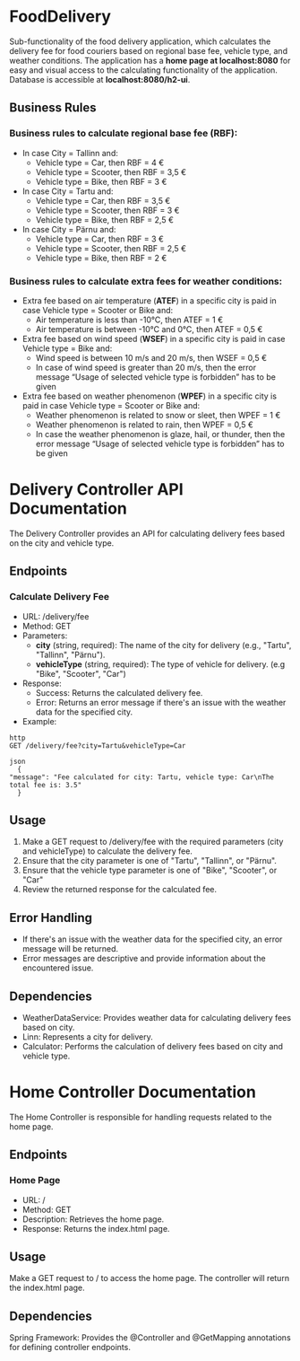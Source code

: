 # FoodDelivery
Sub-functionality of the food delivery application, which
calculates the delivery fee for food couriers based on regional base fee, vehicle type, and weather
conditions. The application has a **home page at localhost:8080** for easy and visual access to the calculating
functionality of the application. Database is accessible at **localhost:8080/h2-ui**.

## Business Rules
### Business rules to calculate regional base fee (RBF):
* In case City = Tallinn and:
  * Vehicle type = Car, then RBF = 4 €
  * Vehicle type = Scooter, then RBF = 3,5 €
  * Vehicle type = Bike, then RBF = 3 €
* In case City = Tartu and:
  * Vehicle type = Car, then RBF = 3,5 €
  * Vehicle type = Scooter, then RBF = 3 €
  * Vehicle type = Bike, then RBF = 2,5 €
* In case City = Pärnu and:
  * Vehicle type = Car, then RBF = 3 €
  * Vehicle type = Scooter, then RBF = 2,5 €
  * Vehicle type = Bike, then RBF = 2 €
### Business rules to calculate extra fees for weather conditions:
* Extra fee based on air temperature (**ATEF**) in a specific city is paid in case Vehicle type =
  Scooter or Bike and:
  * Air temperature is less than -10°C, then ATEF = 1 €
  * Air temperature is between -10°C and 0°C, then ATEF = 0,5 € 
* Extra fee based on wind speed (**WSEF**) in a specific city is paid in case Vehicle type = Bike
  and:
  * Wind speed is between 10 m/s and 20 m/s, then WSEF = 0,5 €
  * In case of wind speed is greater than 20 m/s, then the error message “Usage of selected vehicle
  type is forbidden” has to be given
* Extra fee based on weather phenomenon (**WPEF**) in a specific city is paid in case Vehicle
  type = Scooter or Bike and:
  * Weather phenomenon is related to snow or sleet, then WPEF = 1 €
  * Weather phenomenon is related to rain, then WPEF = 0,5 €
  * In case the weather phenomenon is glaze, hail, or thunder, then the error message “Usage of
  selected vehicle type is forbidden” has to be given


# Delivery Controller API Documentation
The Delivery Controller provides an API for calculating delivery fees based on the city and vehicle type.  

## Endpoints
### Calculate Delivery Fee
* URL: /delivery/fee
* Method: GET
* Parameters:
  * **city** (string, required): The name of the city for delivery (e.g., "Tartu", "Tallinn", "Pärnu").
  * **vehicleType** (string, required): The type of vehicle for delivery. (e.g "Bike", "Scooter", "Car")
* Response:
  * Success: Returns the calculated delivery fee.
  * Error: Returns an error message if there's an issue with the weather data for the specified city.
* Example:
```
http
GET /delivery/fee?city=Tartu&vehicleType=Car
  
json
  {
"message": "Fee calculated for city: Tartu, vehicle type: Car\nThe total fee is: 3.5"
  }
 ```
## Usage
1. Make a GET request to /delivery/fee with the required parameters (city and vehicleType) to calculate the delivery fee.
2. Ensure that the city parameter is one of "Tartu", "Tallinn", or "Pärnu".
3. Ensure that the vehicle type parameter is one of "Bike", "Scooter", or "Car"
4. Review the returned response for the calculated fee.
## Error Handling
* If there's an issue with the weather data for the specified city, an error message will be returned.
* Error messages are descriptive and provide information about the encountered issue.
## Dependencies
* WeatherDataService: Provides weather data for calculating delivery fees based on city.
* Linn: Represents a city for delivery.
* Calculator: Performs the calculation of delivery fees based on city and vehicle type.

# Home Controller Documentation
The Home Controller is responsible for handling requests related to the home page.

## Endpoints
### Home Page
* URL: /
* Method: GET
* Description: Retrieves the home page.
* Response: Returns the index.html page.
## Usage
Make a GET request to / to access the home page.
The controller will return the index.html page.
## Dependencies
Spring Framework: Provides the @Controller and @GetMapping annotations for defining controller endpoints.
